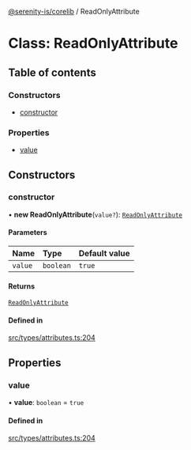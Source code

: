 [@serenity-is/corelib](../README.md) / ReadOnlyAttribute

# Class: ReadOnlyAttribute

## Table of contents

### Constructors

- [constructor](ReadOnlyAttribute.md#constructor)

### Properties

- [value](ReadOnlyAttribute.md#value)

## Constructors

### constructor

• **new ReadOnlyAttribute**(`value?`): [`ReadOnlyAttribute`](ReadOnlyAttribute.md)

#### Parameters

| Name | Type | Default value |
| :------ | :------ | :------ |
| `value` | `boolean` | `true` |

#### Returns

[`ReadOnlyAttribute`](ReadOnlyAttribute.md)

#### Defined in

[src/types/attributes.ts:204](https://github.com/serenity-is/serenity/blob/master/packages/corelib/src/types/attributes.ts#L204)

## Properties

### value

• **value**: `boolean` = `true`

#### Defined in

[src/types/attributes.ts:204](https://github.com/serenity-is/serenity/blob/master/packages/corelib/src/types/attributes.ts#L204)
